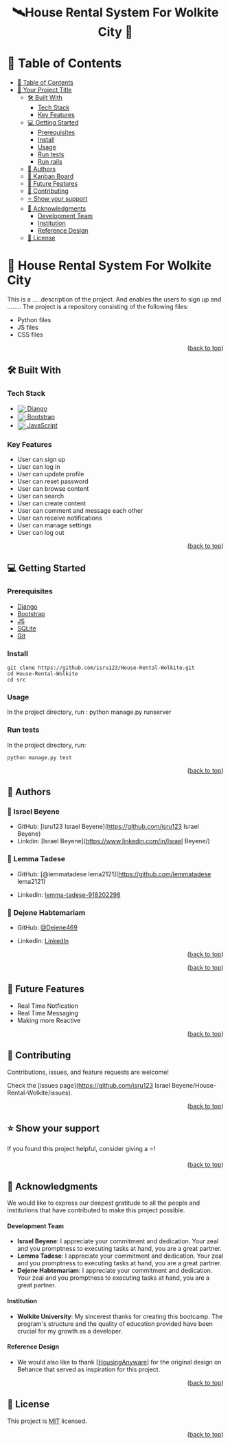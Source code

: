 <a name="readme-top"></a>

# <div align="center">🛰House Rental System For Wolkite City 🚀</div>

# 📗 Table of Contents

- [📗 Table of Contents](#-table-of-contents)
- [📖 Your Project Title  ](#-final-group-capstone---)
  - [🛠 Built With ](#-built-with-)
    - [Tech Stack ](#tech-stack-)
    - [Key Features ](#key-features-)
  - [💻 Getting Started ](#-getting-started-)
    - [Prerequisites](#prerequisites)
    - [Install](#install)
    - [Usage](#usage)
    - [Run tests](#run-tests)
    - [Run rails](#run-rails)
  - [👥 Authors ](#-authors-)
  - [📆 Kanban Board](#kanban-board)
  - [🔭 Future Features ](#-future-features-)
  - [🤝 Contributing ](#-contributing-)
  - [⭐️ Show your support ](#️-show-your-support-)
  - [🙏 Acknowledgments ](#-acknowledgments-)
      - [Development Team](#development-team)
      - [Institution](#institution)
      - [Reference Design](#reference-design)
  - [📝 License ](#-license-)

<!-- PROJECT DESCRIPTION -->

# 📖 House Rental System For Wolkite City   <a name="doctor-appointment"></a>
This is a .....description of the project. 
And enables the users to sign up and ........ 
The project is a repository consisting of the following files:

- Python files
- JS files
- CSS files
 


<p align="right">(<a href="#readme-top">back to top</a>)</p>

## 🛠 Built With <a name="built-with"></a>

### Tech Stack <a name="tech-stack"></a>
  <ul>
  <li>
    <a href="https://www.djangoproject.com/">
      <img align="center" width="19" height="auto" src="https://static.djangoproject.com/img/logos/django-logo-negative.svg" alt="Django logo" />
      Django
    </a>
  </li>
  <li>
    <a href="https://getbootstrap.com/">
      <img align="center" width="19" height="auto" src="https://upload.wikimedia.org/wikipedia/commons/b/b2/Bootstrap_logo.svg" alt="Bootstrap logo" />
      Bootstrap
    </a>
  </li>
  <li>
    <a href="https://developer.mozilla.org/en-US/docs/Web/JavaScript">
      <img align="center" width="19" height="auto" src="https://upload.wikimedia.org/wikipedia/commons/6/6a/JavaScript-logo.png" alt="JavaScript logo" />
      JavaScript
    </a>
  </li>
</ul>
  
</ul>



### Key Features <a name="key-features"></a>

- User can sign up
- User can log in
- User can update profile
- User can reset password
- User can browse content
- User can search
- User can create content
- User can comment and message each other
- User can receive notifications
- User can manage settings
- User can log out

<p align="right">(<a href="#readme-top">back to top</a>)</p>

<!-- GETTING STARTED -->

## 💻 Getting Started <a name="getting-started"></a>

### Prerequisites

- [Django](https://www.djangoproject.com/)
- [Bootstrap](https://getbootstrap.com/)
- [JS](https://developer.mozilla.org/en-US/docs/Web/JavaScript)
- [SQLite](https://www.sqlite.org/)
- [Git](https://github.com/)

### Install

```
git clone https://github.com/isru123/House-Rental-Wolkite.git
cd House-Rental-Wolkite
cd src

```

### Usage

In the project directory, run :
python manage.py runserver


### Run tests
In the project directory, run:

  ```
 python manage.py test

  ```



<p align="right">(<a href="#readme-top">back to top</a>)</p>

<!-- AUTHORS -->

## 👥 Authors <a name="authors"></a>


### 👤 **Israel Beyene**

- GitHub: [isru123 Israel Beyene](https://github.com/isru123 Israel Beyene)
- Linkdin: [Israel Beyene](https://www.linkedin.com/in/Israel Beyene/)

### 👤 **Lemma Tadese**

- GitHub: [@lemmatadese lema2121](https://github.com/lemmatadese lema2121)

- LinkedIn: [lemma-tadese-918202298](https://www.linkedin.com/in/lemma-tadese-918202298/)
### 👤 **Dejene Habtemariam**

- GitHub: [@Dejene469](https://github.com/Dejene469)

- LinkedIn: [LinkedIn](https://www.linkedin.com/in/falako-omotoyosi/)


<p align="right">(<a href="#readme-top">back to top</a>)</p>

<!-- Kanban Board -->


<p align="right">(<a href="#readme-top">back to top</a>)</p>

## 🔭 Future Features <a name="future-features"></a>

- Real Time Notfication
- Real Time Messaging
- Making more Reactive

<p align="right">(<a href="#readme-top">back to top</a>)</p>

<!-- CONTRIBUTING -->

## 🤝 Contributing <a name="contributing"></a>

Contributions, issues, and feature requests are welcome!

Check the [issues page](https://github.com/isru123 Israel Beyene/House-Rental-Wolkite/issues).

<p align="right">(<a href="#readme-top">back to top</a>)</p>

<!-- SUPPORT -->

## ⭐️ Show your support <a name="support"></a>

If you found this project helpful, consider giving a ⭐️!

<p align="right">(<a href="#readme-top">back to top</a>)</p>

<!-- ACKNOWLEDGEMENTS -->

## 🙏 Acknowledgments <a name="acknowledgements"></a>

We would like to express our deepest gratitude to all the people and institutions that have contributed to make this project possible.

#### Development Team

- **Israel Beyene**: I appreciate your commitment and dedication. Your zeal and you promptness to executing tasks at hand, you are a great partner.
- **Lemma Tadese**: I appreciate your commitment and dedication. Your zeal and you promptness to executing tasks at hand, you are a great partner.
- **Dejene Habtemariam**: I appreciate your commitment and dedication. Your zeal and you promptness to executing tasks at hand, you are a great partner.


#### Institution
- **Wolkite University**: My sincerest thanks for creating this bootcamp. The program's structure and the quality of education provided have been crucial for my growth as a developer.

#### Reference Design
- We would also like to thank [<a href="https://housinganywhere.com/">HousingAnyware</a>] for the original design on Behance that served as inspiration for this project.


<p align="right">(<a href="#readme-top">back to top</a>)</p>

<!-- LICENSE -->

## 📝 License <a name="license"></a>

This project is [MIT](./LICENSE) licensed.

<p align="right">(<a href="#readme-top">back to top</a>)</p>
